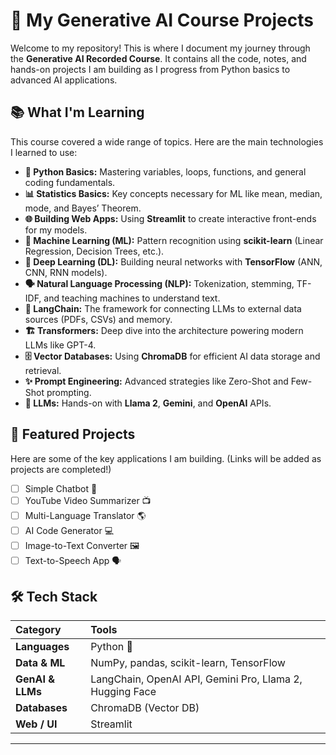 # 🤖 My Generative AI Course Projects

Welcome to my repository! This is where I document my journey through the **Generative AI Recorded Course**. It contains all the code, notes, and hands-on projects I am building as I progress from Python basics to advanced AI applications.

## 📚 What I'm Learning

This course covered a wide range of topics. Here are the main technologies I learned to use:
*  **🐍 Python Basics:** Mastering variables, loops, functions, and general coding fundamentals.
*   **📊 Statistics Basics:** Key concepts necessary for ML like mean, median, mode, and Bayes’ Theorem.
*   **🌐 Building Web Apps:** Using **Streamlit** to create interactive front-ends for my models.
*   **🤖 Machine Learning (ML):** Pattern recognition using **scikit-learn** (Linear Regression, Decision Trees, etc.).
*   **🧠 Deep Learning (DL):** Building neural networks with **TensorFlow** (ANN, CNN, RNN models).
*   **🗣️ Natural Language Processing (NLP):** Tokenization, stemming, TF-IDF, and teaching machines to understand text.
*   **🔗 LangChain:** The framework for connecting LLMs to external data sources (PDFs, CSVs) and memory.
*   **🏗️ Transformers:** Deep dive into the architecture powering modern LLMs like GPT-4.
*   **🗄️ Vector Databases:** Using **ChromaDB** for efficient AI data storage and retrieval.
*   **✨ Prompt Engineering:** Advanced strategies like Zero-Shot and Few-Shot prompting.
*   **💬 LLMs:** Hands-on with **Llama 2**, **Gemini**, and **OpenAI** APIs.

## 🚀 Featured Projects

Here are some of the key applications I am building. (Links will be added as projects are completed!)

*   [ ] Simple Chatbot 💬
*   [ ] YouTube Video Summarizer 📺
*   [ ] Multi-Language Translator 🌎
*   [ ] AI Code Generator 💻
*   [ ] Image-to-Text Converter 🖼️
*   [ ] Text-to-Speech App 🗣️

## 🛠️ Tech Stack

| Category | Tools |
| :--- | :--- |
| **Languages** | Python 🐍 |
| **Data & ML** | NumPy, pandas, scikit-learn, TensorFlow |
| **GenAI & LLMs** | LangChain, OpenAI API, Gemini Pro, Llama 2, Hugging Face |
| **Databases** | ChromaDB (Vector DB) |
| **Web / UI** | Streamlit |

---
